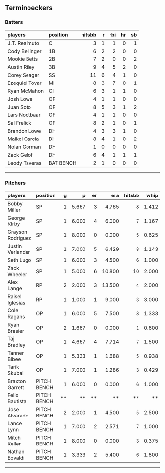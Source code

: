 ## Terminoeckers

### Batters

 
|players        |position  | hitsbb|  r| rbi| hr| sb| 
|:--------------|:---------|------:|--:|---:|--:|--:| 
|J.T. Realmuto  |C         |      3|  1|   1|  0|  1| 
|Cody Bellinger |1B        |      6|  2|   2|  0|  0| 
|Mookie Betts   |2B        |      7|  2|   0|  0|  2| 
|Austin Riley   |3B        |      9|  4|   5|  2|  0| 
|Corey Seager   |SS        |     11|  6|   4|  1|  0| 
|Ezequiel Tovar |MI        |      8|  3|   7|  0|  1| 
|Ryan McMahon   |CI        |      6|  3|   1|  1|  0| 
|Josh Lowe      |OF        |      4|  1|   1|  0|  0| 
|Juan Soto      |OF        |      8|  5|   3|  1|  2| 
|Lars Nootbaar  |OF        |      4|  1|   1|  0|  0| 
|Sal Frelick    |OF        |      8|  2|   1|  0|  1| 
|Brandon Lowe   |DH        |      4|  3|   3|  1|  0| 
|Maikel Garcia  |DH        |      8|  4|   1|  0|  2| 
|Nolan Gorman   |DH        |      1|  0|   0|  0|  0| 
|Zack Gelof     |DH        |      6|  4|   1|  1|  1| 
|Leody Taveras  |BAT BENCH |      2|  1|   0|  0|  0| 

* * *

### Pitchers

 
|players           |position    |  g|    ip| er|    era| hitsbb|  whip| so|  w| sv| 
|:-----------------|:-----------|--:|-----:|--:|------:|------:|-----:|--:|--:|--:| 
|Bobby Miller      |SP          |  1| 5.667|  3|  4.765|      8| 1.412|  7|  1|  0| 
|George Kirby      |SP          |  1| 6.000|  4|  6.000|      7| 1.167|  7|  0|  0| 
|Grayson Rodriguez |SP          |  1| 8.000|  0|  0.000|      5| 0.625|  7|  1|  0| 
|Justin Verlander  |SP          |  1| 7.000|  5|  6.429|      8| 1.143|  7|  0|  0| 
|Seth Lugo         |SP          |  1| 6.000|  3|  4.500|      6| 1.000|  7|  1|  0| 
|Zack Wheeler      |SP          |  1| 5.000|  6| 10.800|     10| 2.000|  4|  0|  0| 
|Alex Lange        |RP          |  2| 2.000|  3| 13.500|      4| 2.000|  3|  1|  0| 
|Raisel Iglesias   |RP          |  1| 1.000|  1|  9.000|      3| 3.000|  1|  1|  0| 
|Cole Ragans       |OP          |  1| 6.000|  5|  7.500|      8| 1.333|  7|  0|  0| 
|Ryan Brasier      |OP          |  2| 1.667|  0|  0.000|      1| 0.600|  3|  0|  0| 
|Taj Bradley       |OP          |  1| 4.667|  4|  7.714|      7| 1.500|  7|  0|  0| 
|Tanner Bibee      |OP          |  1| 5.333|  1|  1.688|      5| 0.938|  4|  0|  0| 
|Tarik Skubal      |OP          |  1| 7.000|  1|  1.286|      3| 0.429|  9|  1|  0| 
|Braxton Garrett   |PITCH BENCH |  1| 6.000|  0|  0.000|      6| 1.000|  7|  1|  0| 
|Felix Bautista    |PITCH BENCH | **|    **| **|     **|     **|    **| **| **| **| 
|Jose Alvarado     |PITCH BENCH |  2| 2.000|  1|  4.500|      5| 2.500|  3|  0|  1| 
|Lance Lynn        |PITCH BENCH |  1| 7.000|  2|  2.571|      7| 1.000|  3|  1|  0| 
|Mitch Keller      |PITCH BENCH |  1| 8.000|  0|  0.000|      3| 0.375|  7|  1|  0| 
|Nathan Eovaldi    |PITCH BENCH |  1| 3.333|  2|  5.400|      6| 1.800|  3|  0|  0| 


* * *


